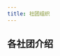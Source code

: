 ```yaml
---
title: 社团组织
---
```


## 各社团介绍

<!--
编者须知：

社团名称请使用三级标题，标题必须与社团白名单内的名称一致。

本页面不受[贡献指南->内容规范](https://guide.byrdocs.org/contributing/#%E5%86%85%E5%AE%B9%E8%A7%84%E8%8C%83)的约束，允许玩梗、使用删除线等。

注意：如欲插入图片请使用外部图库，不得将图片置于本仓库内。
-->
